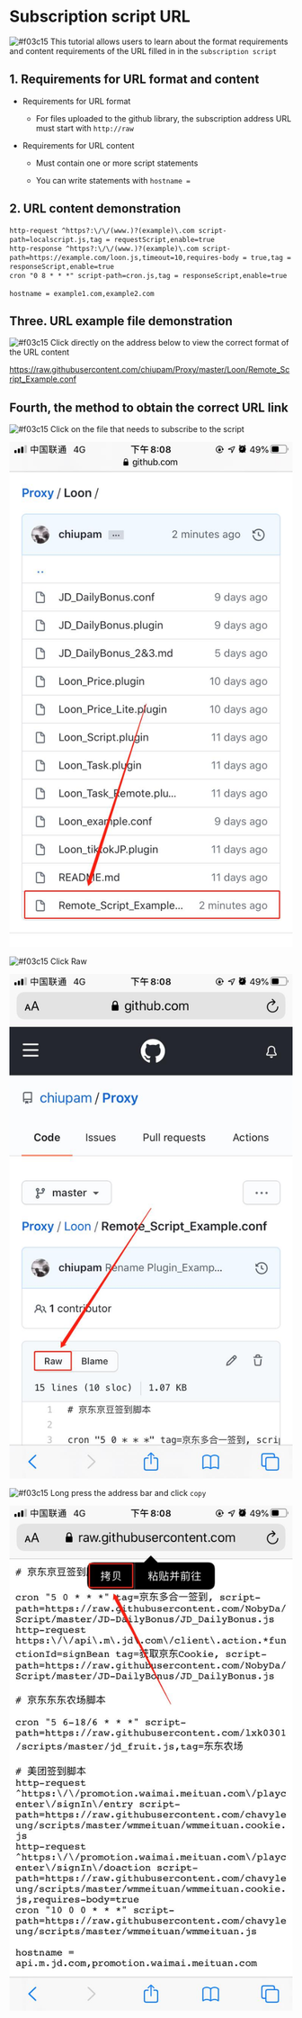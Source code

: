 # Subscription script URL

![#f03c15](https://placehold.it/15/f03c15/000000?text=+) This tutorial allows users to learn about the format requirements and content requirements of the URL filled in in the `subscription script`

## 1. Requirements for URL format and content

- Requirements for URL format

  - For files uploaded to the github library, the subscription address URL must start with `http://raw`
  
- Requirements for URL content

  - Must contain one or more script statements
  
  - You can write statements with `hostname =`
  
## 2. URL content demonstration

```
http-request ^https?:\/\/(www.)?(example)\.com script-path=localscript.js,tag = requestScript,enable=true
http-response ^https?:\/\/(www.)?(example)\.com script-path=https://example.com/loon.js,timeout=10,requires-body = true,tag = responseScript,enable=true
cron "0 8 * * *" script-path=cron.js,tag = responseScript,enable=true

hostname = example1.com,example2.com
```

## Three. URL example file demonstration

![#f03c15](https://placehold.it/15/f03c15/000000?text=+) Click directly on the address below to view the correct format of the URL content

https://raw.githubusercontent.com/chiupam/Proxy/master/Loon/Remote_Script_Example.conf

## Fourth, the method to obtain the correct URL link

![#f03c15](https://placehold.it/15/f03c15/000000?text=+) Click on the file that needs to subscribe to the script

![image](https://raw.githubusercontent.com/chiupam/tutorial-image/master/Loon/Plus/Remote_Script_Raw_1.jpg)

![#f03c15](https://placehold.it/15/f03c15/000000?text=+) Click Raw

![image](https://raw.githubusercontent.com/chiupam/tutorial-image/master/Loon/Plus/Remote_Script_Raw_2.jpg)

![#f03c15](https://placehold.it/15/f03c15/000000?text=+) Long press the address bar and click `copy`

![image](https://raw.githubusercontent.com/chiupam/tutorial-image/master/Loon/Plus/Remote_Script_Raw_3.jpg)